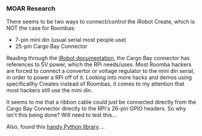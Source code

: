 ### MOAR Research

There seems to be two ways to connect/control the iRobot Create, which is NOT the case for Roombas:

 - 7-pin mini din (usual serial most people use)
 - 25-pin Cargo Bay Connector
 
Reading through the <a href="http://www.irobot.com/filelibrary/pdfs/hrd/create/Create%20Open%20Interface_v2.pdf">iRobot documentation</a>, the Cargo Bay connector has references to 5V power, which the RPi needs/uses. Most Roomba hackers are forced to connect a convertor or voltage regulator to the mini din serial, in order to power a RPi off of it. Looking into more hacks and demos using specificallhy Creates instead of Roombas, it comes to my attention that most hackers still use the mini din. 

It seems to me that a ribbon cable could just be connected directly from the Cargo Bay Connector directly to the RPi's 26-pin GPIO headers. So why isn't this being done? Will need to test this...

Also, found this <a href="https://code.google.com/p/pyrobot/">handy Python library</a>....
